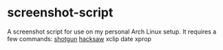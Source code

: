 # screenshot-script
A screenshot script for use on my personal Arch Linux setup.
It requires a few commands:
[shotgun](https://github.com/neXromancers/shotgun)
[hacksaw](https://github.com/neXromancers/hacksaw)
xclip
date
xprop
